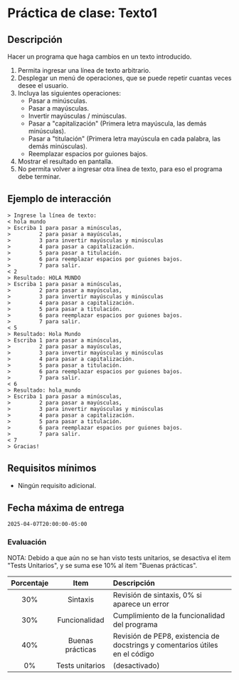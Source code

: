 # Práctica de clase: Texto1

## Descripción

Hacer un programa que haga cambios en un texto introducido.

1. Permita ingresar una línea de texto arbitrario.
2. Desplegar un menú de operaciones, que se puede repetir cuantas veces desee el usuario.
3. Incluya las siguientes operaciones:
    * Pasar a minúsculas.
    * Pasar a mayúsculas.
    * Invertir mayúsculas / minúsculas.
    * Pasar a "capitalización" (Primera letra mayúscula, las demás minúsculas).
    * Pasar a "titulación" (Primera letra mayúscula en cada palabra, las demás minúsculas).
    * Reemplazar espacios por guiones bajos.
4. Mostrar el resultado en pantalla.
5. No permita volver a ingresar otra línea de texto, para eso el programa debe terminar.

## Ejemplo de interacción

```
> Ingrese la línea de texto:
< hola mundo
> Escriba 1 para pasar a minúsculas, 
>         2 para pasar a mayúsculas, 
>         3 para invertir mayúsculas y minúsculas 
>         4 para pasar a capitalización.
>         5 para pasar a titulación.
>         6 para reemplazar espacios por guiones bajos.
>         7 para salir.
< 2
> Resultado: HOLA MUNDO
> Escriba 1 para pasar a minúsculas, 
>         2 para pasar a mayúsculas, 
>         3 para invertir mayúsculas y minúsculas 
>         4 para pasar a capitalización.
>         5 para pasar a titulación.
>         6 para reemplazar espacios por guiones bajos.
>         7 para salir.
< 5
> Resultado: Hola Mundo
> Escriba 1 para pasar a minúsculas, 
>         2 para pasar a mayúsculas, 
>         3 para invertir mayúsculas y minúsculas 
>         4 para pasar a capitalización.
>         5 para pasar a titulación.
>         6 para reemplazar espacios por guiones bajos.
>         7 para salir.
< 6
> Resultado: hola_mundo
> Escriba 1 para pasar a minúsculas, 
>         2 para pasar a mayúsculas, 
>         3 para invertir mayúsculas y minúsculas 
>         4 para pasar a capitalización.
>         5 para pasar a titulación.
>         6 para reemplazar espacios por guiones bajos.
>         7 para salir.
< 7
> Gracias!
```

## Requisitos mínimos

* Ningún requisito adicional.

## Fecha máxima de entrega

`2025-04-07T20:00:00-05:00`

### Evaluación

NOTA: Debido a que aún no se han visto tests unitarios, se desactiva el item "Tests Unitarios", y se suma ese 10% al item "Buenas prácticas".

|Porcentaje|Item            |Descripción                                                                 |
|:--------:|:--------------:|:---------------------------------------------------------------------------|
|30%       |Sintaxis        |Revisión de sintaxis, 0% si aparece un error                                |
|30%       |Funcionalidad   |Cumplimiento de la funcionalidad del programa                               |
|40%       |Buenas prácticas|Revisión de PEP8, existencia de docstrings y comentarios útiles en el código|
|0%        |Tests unitarios |(desactivado)                                                               |


